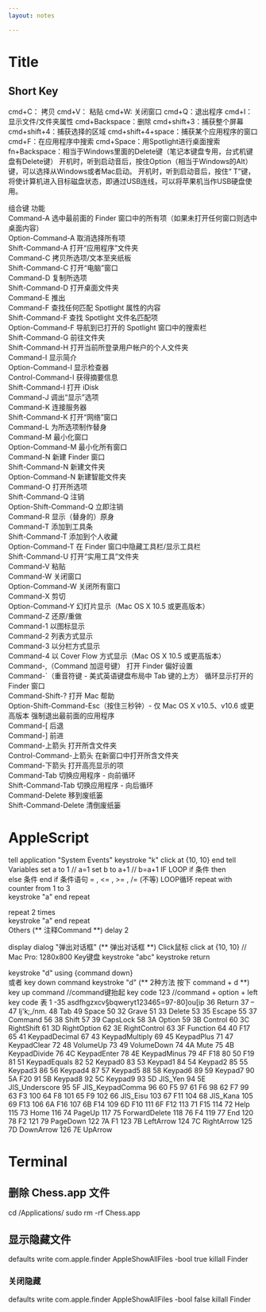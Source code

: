 ```yaml
---
layout: notes

---
```


# Title 
##  Short Key 
cmd+C： 拷贝
cmd+V： 粘贴
cmd+W:  关闭窗口
cmd+Q：退出程序
cmd+I：显示文件/文件夹属性
cmd+Backspace：删除
cmd+shift+3：捕获整个屏幕
cmd+shift+4：捕获选择的区域
cmd+shift+4+space：捕获某个应用程序的窗口
cmd+F：在应用程序中搜索
cmd+Space：用Spotlight进行桌面搜索
fn+Backspace：相当于Windows里面的Delete键（笔记本键盘专用，台式机键盘有Delete键）
 开机时，听到启动音后，按住Option（相当于Windows的Alt）键，可以选择从Windows或者Mac启动。
 开机时，听到启动音后，按住“    T”键，将使计算机进入目标磁盘状态，即通过USB连线，可以将苹果机当作USB硬盘使用。

组合键    功能   
Command-A    选中最前面的 Finder 窗口中的所有项（如果未打开任何窗口则选中桌面内容）   
Option-Command-A    取消选择所有项   
Shift-Command-A    打开“应用程序”文件夹   
Command-C    拷贝所选项/文本至夹纸板   
Shift-Command-C    打开“电脑”窗口   
Command-D    复制所选项   
Shift-Command-D    打开桌面文件夹   
Command-E    推出   
Command-F    查找任何匹配 Spotlight 属性的内容   
Shift-Command-F    查找 Spotlight 文件名匹配项   
Option-Command-F    导航到已打开的 Spotlight 窗口中的搜索栏   
Shift-Command-G    前往文件夹   
Shift-Command-H    打开当前所登录用户帐户的个人文件夹   
Command-I    显示简介   
Option-Command-I    显示检查器   
Control-Command-I    获得摘要信息   
Shift-Command-I    打开 iDisk   
Command-J    调出“显示”选项   
Command-K    连接服务器   
Shift-Command-K    打开“网络”窗口   
Command-L    为所选项制作替身   
Command-M    最小化窗口   
Option-Command-M    最小化所有窗口   
Command-N    新建 Finder 窗口   
Shift-Command-N    新建文件夹   
Option-Command-N    新建智能文件夹   
Command-O    打开所选项   
Shift-Command-Q    注销   
Option-Shift-Command-Q    立即注销   
Command-R    显示（替身的）原身   
Command-T    添加到工具条   
Shift-Command-T    添加到个人收藏   
Option-Command-T    在 Finder 窗口中隐藏工具栏/显示工具栏   
Shift-Command-U    打开“实用工具”文件夹   
Command-V    粘贴   
Command-W    关闭窗口   
Option-Command-W    关闭所有窗口   
Command-X    剪切   
Option-Command-Y    幻灯片显示（Mac OS X 10.5 或更高版本）   
Command-Z    还原/重做   
Command-1    以图标显示   
Command-2    列表方式显示   
Command-3    以分栏方式显示   
Command-4    以 Cover Flow 方式显示（Mac OS X 10.5 或更高版本）   
Command-,（Command 加逗号键）    打开 Finder 偏好设置   
Command-`（重音符键 - 美式英语键盘布局中 Tab 键的上方）    循环显示打开的 Finder 窗口   
Command-Shift-?    打开 Mac 帮助   
Option-Shift-Command-Esc（按住三秒钟）- 仅 Mac OS X v10.5、v10.6 或更高版本    强制退出最前面的应用程序   
Command-[    后退   
Command-]    前进   
Command-上箭头    打开所含文件夹   
Control-Command-上箭头    在新窗口中打开所含文件夹   
Command-下箭头    打开高亮显示的项   
Command-Tab    切换应用程序 - 向前循环   
Shift-Command-Tab    切换应用程序 - 向后循环   
Command-Delete    移到废纸篓   
Shift-Command-Delete    清倒废纸篓




# AppleScript 

tell application "System Events"
	keystroke "k"
	click at {10, 10}
end tell
Variables 
set a to 1  		// a=1
set b to a+1  		// b=a+1
IF  LOOP
if 条件 then  
else  条件
end if 
条件语句         = ,    <= , >= ,     /= (不等)
LOOP循环
repeat with counter from 1 to 3  
    keystroke "a"
end repeat  

repeat 2 times  
    keystroke "a"
end repeat  
Others
(**   注释Command   **)
delay 2   

display dialog "弹出对话框" (**   弹出对话框  **)
Click鼠标
click at {10, 10}
	//  Mac Pro:  1280x800
Key键盘
keystroke "abc"
keystroke return

keystroke "d" using {command down}   
或者
key down command
keystroke "d"
	(** 2种方法 按下 command + d  **)
key up command	   //command键抬起
key code 123	  //command + option + left
key code 表 
1 -35 	asdfhgzxcv§bqweryt123465=97-80]ou[ip
36  Return
37 – 47 	lj'k;\,/nm.
48  Tab
49  Space
50  32  Grave
51  33 Delete
53  35 Escape
55  37 Command
56  38 Shift
57  39 CapsLock
58  3A Option
59  3B Control
60  3C RightShift
61  3D RightOption
62  3E RightControl
63  3F Function
64  40 F17
65  41  KeypadDecimal
67  43  KeypadMultiply
69  45  KeypadPlus
71  47  KeypadClear
72  48 VolumeUp
73  49 VolumeDown
74  4A Mute
75  4B  KeypadDivide
76  4C  KeypadEnter
78  4E  KeypadMinus
79  4F F18
80  50 F19
81  51  KeypadEquals
82  52  Keypad0
83  53  Keypad1
84  54  Keypad2
85  55  Keypad3
86  56  Keypad4
87  57  Keypad5
88  58  Keypad6
89  59  Keypad7
90  5A F20
91  5B  Keypad8
92  5C  Keypad9
93  5D JIS_Yen
94  5E JIS_Underscore
95  5F JIS_KeypadComma
96  60 F5
97  61 F6
98  62 F7
99  63 F3
100  64 F8
101  65 F9
102  66 JIS_Eisu
103  67 F11
104  68 JIS_Kana
105  69 F13
106  6A F16
107  6B F14
109  6D F10
111  6F F12
113  71 F15
114  72 Help
115  73 Home
116  74 PageUp
117  75 ForwardDelete
118  76 F4
119  77 End
120  78 F2
121  79 PageDown
122  7A F1
123  7B LeftArrow
124  7C RightArrow
125  7D DownArrow
126  7E UpArrow


# Terminal 
## 删除 Chess.app 文件
cd /Applications/
sudo rm -rf Chess.app
## 显示隐藏文件
defaults write com.apple.finder AppleShowAllFiles -bool true
killall Finder
### 关闭隐藏
defaults write com.apple.finder AppleShowAllFiles -bool false
killall Finder

